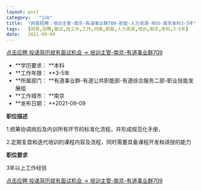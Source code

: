 ```yaml
---
layout:	post
category:	"job"
title:	"网易招聘：培训主管-南京-有道事业群709-职能-人力资源-培训-南京本科3-5年"
tags:	[网易,招聘,面试,找工作,工作,内推,职能,人力资源,培训,南京,本科,3-5年]
date:	2021-09-09
---
```


[点击应聘 投递简历就有面试机会 ->  培训主管-南京-有道事业群709](http://mobile.bole.netease.com/bole/boleDetail?id=27995&employeeId=346f03c3cda5f04c&key=all)



- **学历要求： **本科
- **工作年限： **3-5年
- **所属部门： **有道事业群-有道公共职能部-有道综合服务二部-职业技能发展组
- **工作城市： **南京
- **发布日期： **2021-09-09



**职位描述**

1.统筹协调岗后及内训所有环节的标准化流程，并形成规范化手册，

2.定期复盘和迭代培训的课程内容及流程，同时需要具备课程开发和讲授的能力 



**职位要求**

3年以上工作经验



[点击应聘 投递简历就有面试机会 ->  培训主管-南京-有道事业群709](http://mobile.bole.netease.com/bole/boleDetail?id=27995&employeeId=346f03c3cda5f04c&key=all)
